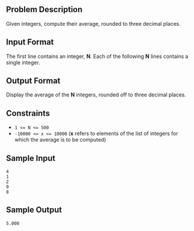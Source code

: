 ## Problem Description
Given  integers, compute their average, rounded to three decimal places.

## Input Format

The first line contains an integer, **N**.
Each of the following **N** lines contains a single integer.

## Output Format

Display the average of the **N** integers, rounded off to three decimal places.

## Constraints

- `1 <= N <= 500`
- `-10000 <= x <= 10000` (**x** refers to elements of the list of integers for which the average is to be computed)

## Sample Input

```
4
1
2
9
8
```

## Sample Output


```
5.000
```